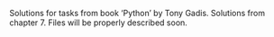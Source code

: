 Solutions for tasks from book ‘Python’ by Tony Gadis. Solutions from chapter 7.
Files will be properly described soon.